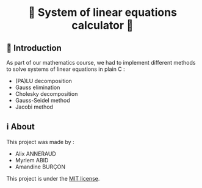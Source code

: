 <h1 align="center">🧮 System of linear equations calculator 🧮</h1>

## 🚀 Introduction

As part of our mathematics course, we had to implement different methods to solve systems of linear equations in plain C :
- (PA)LU decomposition
- Gauss elimination
- Cholesky decomposition
- Gauss-Seidel method
- Jacobi method

## ℹ️ About

This project was made by :
- Alix ANNERAUD
- Myriem ABID
- Amandine BURÇON

This project is under the [MIT license](License).